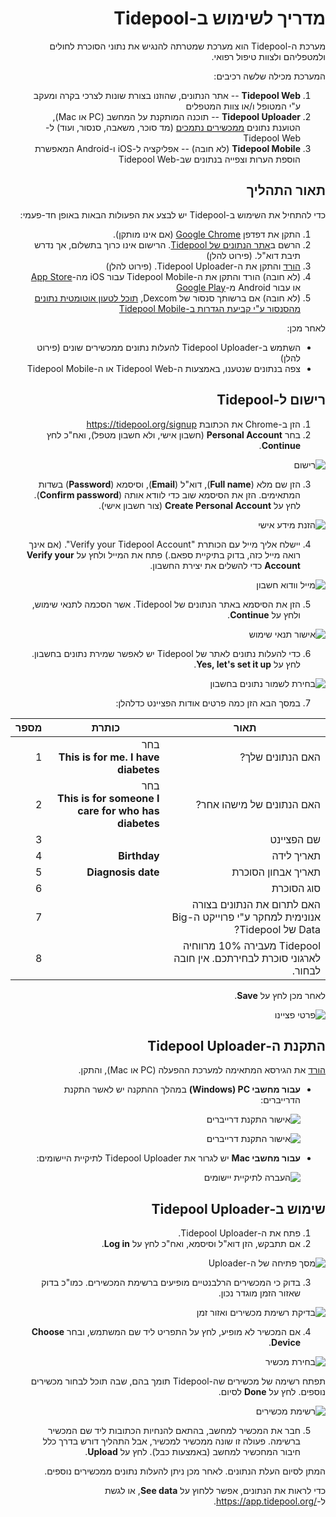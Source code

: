 <div dir="rtl" markdown="1">

# מדריך לשימוש ב-Tidepool

מערכת ה-Tidepool הוא מערכת שמטרתה להנגיש את נתוני הסוכרת לחולים ולמטפליהם ולצוות טיפול רפואי.

המערכת מכילה שלשה רכיבים:

1. **Tidepool Web** -- אתר הנתונים, שהוזנו בצורת שונות לצרכי בקרה ומעקב ע"י המטופל ו/או צוות המטפלים
2. **Tidepool Uploader** -- תוכנה המותקנת על המחשב (PC או Mac), הטוענת נתונים [ממכשירים נתמכים](https://www.tidepool.org/users/devices) (מד סוכר, משאבה, סנסור, ועוד) ל-Tidepool Web
3. **Tidepool Mobile** (לא חובה) -- אפליקציה ל-iOS ו-Android המאפשרת הוספת הערות וצפייה בנתונים שב-Tidepool Web

## תאור התהליך

כדי להתחיל את השימוש ב-Tidepool יש לבצע את הפעולות הבאות באופן חד-פעמי:

1. התקן את דפדפן [Google Chrome](https://www.google.com/chrome/) (אם אינו מותקן).
2. הרשם ב[אתר הנתונים של Tidepool](https://app.tidepool.org/signup). הרישום אינו כרוך בתשלום, אך נדרש תיבת דוא"ל. (פירוט להלן)
3. [הורד](https://www.tidepool.org/download) והתקן את ה-Tidepool Uploader. (פירוט להלן)
4. (לא חובה) הורד והתקן את ה-Tidepool Mobile עבור iOS מה-[App Store](https://appsto.re/us/aXyl9.i) או עבור Android מ-[Google Play](https://play.google.com/store/apps/details?id=io.tidepool.urchin)
5. (לא חובה) אם ברשותך סנסור של Dexcom, [תוכל לטעון אוטומטית נתונים מהסנסור ע"י קביעת הגדרות ב-Tidepool Mobile](https://support.tidepool.org/hc/en-us/articles/360029369532-How-to-upload-your-data-with-Tidepool-Mobile)

לאחר מכן:

* השתמש ב-Tidepool Uploader להעלות נתונים ממכשירים שונים (פירוט להלן)
* צפה בנתונים שנטענו, באמצעות ה-Tidepool Web או ה-Tidepool Mobile

## רישום ל-Tidepool

1. הזן ב-Chrome את הכתובת https://tidepool.org/signup
2. בחר **Personal Account** (חשבון אישי, ולא חשבון מטפל), ואח"כ לחץ **Continue**.

![רישום](images/mceclip1.png)

3. הזן שם מלא (**Full name**), דוא"ל (**Email**), וסיסמא (**Password**) בשדות המתאימים. הזן את הסיסמא שוב כדי לוודא אותה (**Confirm password**). לחץ על **Create Personal Account** (צור חשבון אישי).

![הזנת מידע אישי](images/mceclip2.png)

4. יישלח אליך מייל עם הכותרת "Verify your Tidepool Account". (אם אינך רואה מייל כזה, בדוק בתיקיית ספאם.) פתח את המייל ולחץ על **Verify your Account** כדי להשלים את יצירת החשבון.

![מייל וודוא חשבון](images/5d0a7fd9a895b.jpeg)

5. הזן את הסיסמא באתר הנתונים של Tidepool. אשר הסכמה לתנאי שימוש, ולחץ על **Continue**.

![אישור תנאי שימוש](images/mceclip3.png)

6. כדי להעלות נתונים לאתר של Tidepool יש לאפשר שמירת נתונים בחשבון. לחץ על **Yes, let's set it up**.

![בחירת לשמור נתונים בחשבון](images/mceclip4.png)

7. במסך הבא הזן כמה פרטים אודות הפציינט כדלהלן:

  | תאור | כותרת | מספר |
  | --- | --- | --- |
  | האם הנתונים שלך? | בחר<br />**This is for me. I have diabetes** | 1 |
  | האם הנתונים של מישהו אחר? | בחר<br />**This is for someone I care for who has diabetes** | 2 |
  | שם הפציינט | | 3 |
  | תאריך לידה | **Birthday** | 4 |
  | תאריך אבחון הסוכרת | **Diagnosis date** | 5 |
  | סוג הסוכרת | | 6 |
  | האם לתרום את הנתונים בצורה אנונימית למחקר ע"י פרוייקט ה-Big Data של Tidepool? | | 7 |
  | Tidepool מעבירה 10% מרווחיה לארגוני סוכרת לבחירתכם. אין חובה לבחור. | | 8 |

  לאחר מכן לחץ על **Save**.

  ![פרטי פציינו](images/mceclip0.png)

## התקנת ה-Tidepool Uploader

[הורד](https://tidepool.org/uploader) את הגירסא המתאימה למערכת ההפעלה (PC או Mac), והתקן.

* **עבור מחשבי PC <span dir="rtl" markdown="1">(Windows)</span>** במהלך ההתקנה יש לאשר התקנת הדרייברים:

  ![אישור התקנת דרייברים](images/mceclip3__1.png)

  ![אישור התקנת דרייברים](images/mceclip4__1.png)

* **עבור מחשבי Mac** יש לגרור את Tidepool Uploader לתיקיית היישומים:

  ![העברה לתיקיית יישומים](images/5d0a7fc5cbd3d.png)

## שימוש ב-Tidepool Uploader

1. פתח את ה-Tidepool Uploader.
2. אם תתבקש, הזן דוא"ל וסיסמא, ואח"כ לחץ על **Log in**.

  ![מסך פתיחה של ה-Uploader](images/5bee1db174a0b.jpeg)

3. בדוק כי המכשירים הרלבנטיים מופיעים ברשימת המכשירים. כמו"כ בדוק שאזור הזמן מוגדר נכון.

  ![בדיקת רשימת מכשירים ואזור זמן](images/5bee1db23d521.jpeg)

4. אם המכשיר לא מופיע, לחץ על התפריט ליד שם המשתמש, ובחר **Choose Device**.

  ![בחירת מכשיר](images/choose_device.png)

  תפתח רשימה של מכשירים שה-Tidepool תומך בהם, שבה תוכל לבחור מכשירים נוספים. לחץ על **Done** לסיום.

  ![רשימת מכשירים](images/device_list.png)

5. חבר את המכשיר למחשב, בהתאם להנחיות הכתובות ליד שם המכשיר ברשימה. פעולה זו שונה ממכשיר למכשיר, אבל התהליך דורש בדרך כלל חיבור המחכשיר למחשב (באמצעות כבל). לחץ על **Upload**.

המתן לסיום העלת הנתונים. לאחר מכן ניתן להעלות נתונים ממכשירים נוספים.

כדי לראות את הנתונים, אפשר ללחוץ על **See data**, או לגשת ל-<span dir="ltr" markdown="1">https://app.tidepool.org/</span>.

</div>
